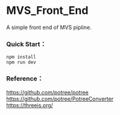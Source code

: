 # MVS_Front_End

A simple front end of MVS pipline.

### Quick Start：

```shell
npm install
npm run dev
```

### Reference：
https://github.com/potree/potree  
https://github.com/potree/PotreeConverter  
https://threejs.org/  
 
